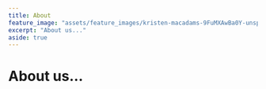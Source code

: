 ```yaml
---
title: About
feature_image: "assets/feature_images/kristen-macadams-9FuMXAwBa0Y-unsplash.jpg"
excerpt: "About us..."
aside: true
---
```


# About us...



